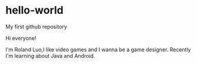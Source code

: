 # hello-world
My first github repository

Hi everyone!

I'm Roland Luo,I like video games and I wanna be a game designer.
Recently I'm learning about Java and Android.
